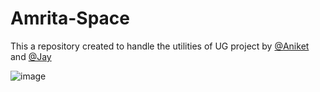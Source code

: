 # Amrita-Space

This a repository created to handle the utilities of UG project by [@Aniket](https://github.com/AnIkeT126) and [@Jay](https://github.com/jay00089)

![image](https://github.com/AnIkeT126/Amrita-Space/assets/82095877/a4956bd8-8e10-45d9-a3c8-7e0fd990bfa8)
